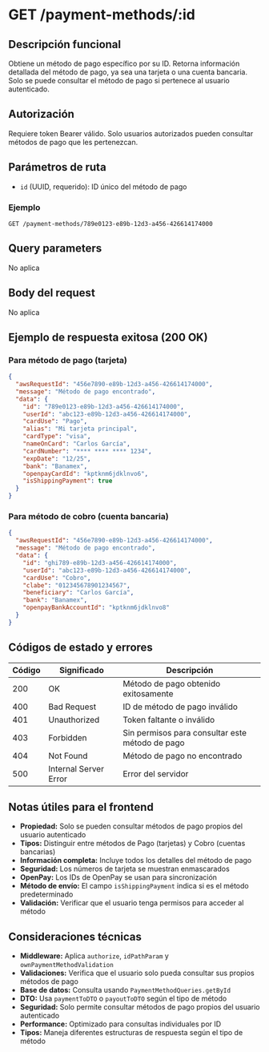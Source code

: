 # GET /payment-methods/:id

## Descripción funcional

Obtiene un método de pago específico por su ID. Retorna información detallada del método de pago, ya sea una tarjeta o una cuenta bancaria. Solo se puede consultar el método de pago si pertenece al usuario autenticado.

## Autorización

Requiere token Bearer válido. Solo usuarios autorizados pueden consultar métodos de pago que les pertenezcan.

## Parámetros de ruta

- `id` (UUID, requerido): ID único del método de pago

### Ejemplo
```
GET /payment-methods/789e0123-e89b-12d3-a456-426614174000
```

## Query parameters

No aplica

## Body del request

No aplica

## Ejemplo de respuesta exitosa (200 OK)

### Para método de pago (tarjeta)
```json
{
  "awsRequestId": "456e7890-e89b-12d3-a456-426614174000",
  "message": "Método de pago encontrado",
  "data": {
    "id": "789e0123-e89b-12d3-a456-426614174000",
    "userId": "abc123-e89b-12d3-a456-426614174000",
    "cardUse": "Pago",
    "alias": "Mi tarjeta principal",
    "cardType": "visa",
    "nameOnCard": "Carlos García",
    "cardNumber": "**** **** **** 1234",
    "expDate": "12/25",
    "bank": "Banamex",
    "openpayCardId": "kptknm6jdklnvo6",
    "isShippingPayment": true
  }
}
```

### Para método de cobro (cuenta bancaria)
```json
{
  "awsRequestId": "456e7890-e89b-12d3-a456-426614174000",
  "message": "Método de pago encontrado",
  "data": {
    "id": "ghi789-e89b-12d3-a456-426614174000",
    "userId": "abc123-e89b-12d3-a456-426614174000",
    "cardUse": "Cobro",
    "clabe": "012345678901234567",
    "beneficiary": "Carlos García",
    "bank": "Banamex",
    "openpayBankAccountId": "kptknm6jdklnvo8"
  }
}
```

## Códigos de estado y errores

| Código | Significado | Descripción |
|--------|-------------|-------------|
| 200 | OK | Método de pago obtenido exitosamente |
| 400 | Bad Request | ID de método de pago inválido |
| 401 | Unauthorized | Token faltante o inválido |
| 403 | Forbidden | Sin permisos para consultar este método de pago |
| 404 | Not Found | Método de pago no encontrado |
| 500 | Internal Server Error | Error del servidor |

## Notas útiles para el frontend

- **Propiedad:** Solo se pueden consultar métodos de pago propios del usuario autenticado
- **Tipos:** Distinguir entre métodos de Pago (tarjetas) y Cobro (cuentas bancarias)
- **Información completa:** Incluye todos los detalles del método de pago
- **Seguridad:** Los números de tarjeta se muestran enmascarados
- **OpenPay:** Los IDs de OpenPay se usan para sincronización
- **Método de envío:** El campo `isShippingPayment` indica si es el método predeterminado
- **Validación:** Verificar que el usuario tenga permisos para acceder al método

## Consideraciones técnicas

- **Middleware:** Aplica `authorize`, `idPathParam` y `ownPaymentMethodValidation`
- **Validaciones:** Verifica que el usuario solo pueda consultar sus propios métodos de pago
- **Base de datos:** Consulta usando `PaymentMethodQueries.getById`
- **DTO:** Usa `paymentToDTO` o `payoutToDTO` según el tipo de método
- **Seguridad:** Solo permite consultar métodos de pago propios del usuario autenticado
- **Performance:** Optimizado para consultas individuales por ID
- **Tipos:** Maneja diferentes estructuras de respuesta según el tipo de método
